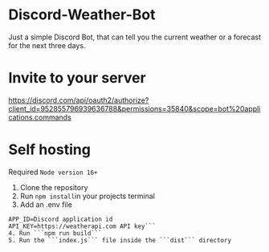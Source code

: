 # Discord-Weather-Bot
Just a simple Discord Bot, that can tell you the current weather or a forecast for the next three days.

# Invite to your server

https://discord.com/api/oauth2/authorize?client_id=952855796939636788&permissions=35840&scope=bot%20applications.commands

# Self hosting

Required ```Node version 16+```

1. Clone the repository
2. Run ```npm install```in your projects terminal
3. Add an .env file 
```BOT_TOKEN=Discord bot secret
APP_ID=Discord application id
API_KEY=https://weatherapi.com API key```
4. Run ```npm run build```
5. Run the ```index.js``` file inside the ```dist``` directory
